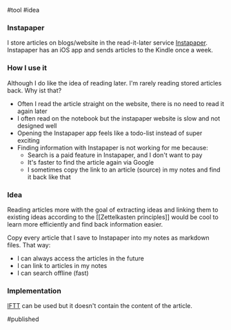 #tool #idea 

### Instapaper
I store articles on blogs/website in the read-it-later service [Instapaper](https://www.instapaper.com).  Instapaper has an iOS app and sends articles to the Kindle once a week. 

### How I use it
Although I do like the idea of reading later. I'm rarely reading stored articles back. Why ist that? 
- Often I read the article straight on the website, there is no need to read it again later 
- I often read on the notebook but the instapaper website is slow and not designed well
- Opening the Instapaper app feels like a todo-list instead of super exciting
-  Finding information with Instapaper is not working for me because: 
	- Search is a paid feature in Instapaper, and I don't want to pay
	- It's faster to find the article again via Google
	- I sometimes copy the link to an article (source) in my notes and find it back like that
 
### Idea
Reading articles more with the goal of extracting ideas and linking them to existing ideas according to the [[Zettelkasten principles]] would be cool to learn more efficiently and find back information easier.

 Copy every article that I save to Instapaper into my notes as markdown files. That way:
 - I can always access the articles in the future
 - I can link to articles in my notes
 - I can search offline (fast) 
 
### Implementation
[IFTT](https://ifttt.com/instapaper) can be used but it doesn't contain the content of the article. 


 #published